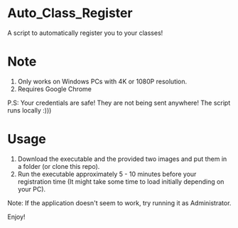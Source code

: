 # Auto_Class_Register
A script to automatically register you to your classes!

# Note
1. Only works on Windows PCs with 4K or 1080P resolution.
2. Requires Google Chrome

P.S: Your credentials are safe! They are not being sent anywhere! The script runs locally :)))

# Usage
1. Download the executable and the provided two images and put them in a folder (or clone this repo).
2. Run the executable approximately 5 - 10 minutes before your registration time (It might take some time to load initially depending on your PC).

Note: If the application doesn't seem to work, try running it as Administrator.

Enjoy!
